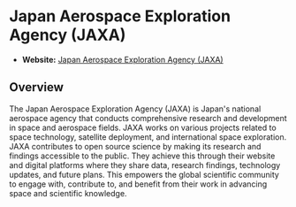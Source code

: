 # Japan Aerospace Exploration Agency (JAXA)

- **Website:** [Japan Aerospace Exploration Agency (JAXA)](https://www.jaxa.jp/)

## Overview

The Japan Aerospace Exploration Agency (JAXA) is Japan's national aerospace agency that conducts comprehensive research and development in space and aerospace fields. JAXA works on various projects related to space technology, satellite deployment, and international space exploration. JAXA contributes to open source science by making its research and findings accessible to the public. They achieve this through their website and digital platforms where they share data, research findings, technology updates, and future plans. This empowers the global scientific community to engage with, contribute to, and benefit from their work in advancing space and scientific knowledge.
